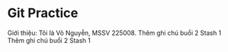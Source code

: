 # Git Practice

Giới thiệu: Tôi là Võ Nguyễn, MSSV 225008.
Thêm ghi chú buổi 2
Stash 1
Thêm ghi chú buổi 2
Stash 1
